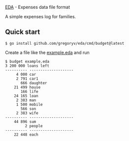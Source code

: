 [EDA](https://pkg.go.dev/github.com/gregoryv/eda) - Expenses data file format

A simple expenses log for families.

## Quick start

    $ go install github.com/gregoryv/eda/cmd/budget@latest
	
Create a file like the [example.eda](example.eda) and run
	
	$ budget example.eda
	3 200 000 loans left
    ---------- --------------------
         4 000 car
         2 791 car1
           666 daughter
        21 499 house
           166 life
        24 165 loan
         2 383 man
         1 500 mobile
           566 son
         2 383 wife
    ---------- --------------------
        44 896 sum
             2 people
    ---------- --------------------
        22 448 each

